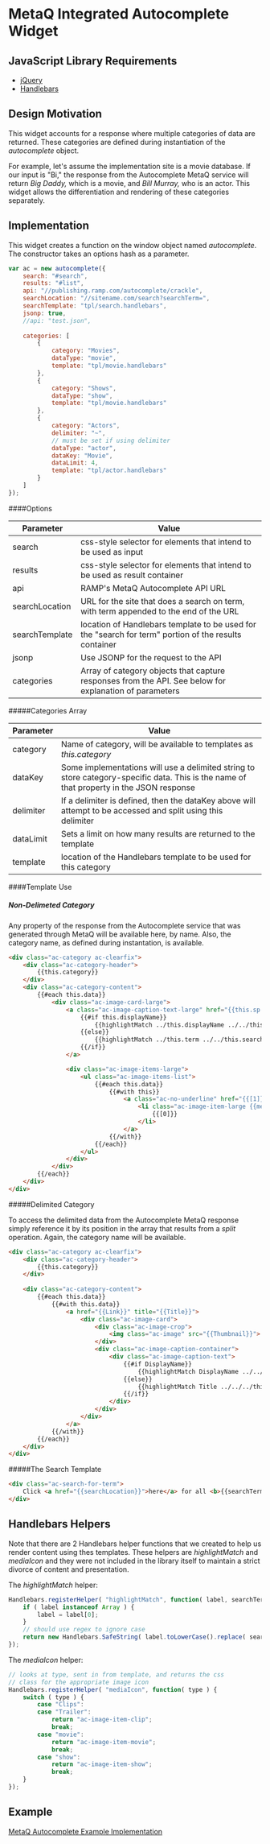 MetaQ Integrated Autocomplete Widget
===========================

JavaScript Library Requirements
---

* [jQuery](//jquery.com)
* [Handlebars](//handlebarsjs.com)

Design Motivation
---

This widget accounts for a response where multiple categories of data are returned. These categories are defined during instantiation of the *autocomplete* object.

For example, let's assume the implementation site is a movie database.  If our input is "Bi," the response from the Autocomplete MetaQ service will return *Big Daddy,* which is a movie, and *Bill Murray,* who is an actor.  This widget allows the differentiation and rendering of these categories separately.

Implementation
---

This widget creates a function on the window object named *autocomplete*.  The constructor takes an options hash as a parameter. 

````javascript
var ac = new autocomplete({
	search: "#search",
	results: "#list",
	api: "//publishing.ramp.com/autocomplete/crackle",
	searchLocation: "//sitename.com/search?searchTerm=",
	searchTemplate: "tpl/search.handlebars",
	jsonp: true,
	//api: "test.json",
	
	categories: [
		{
			category: "Movies",
			dataType: "movie",
			template: "tpl/movie.handlebars"
		},
		{
			category: "Shows",
			dataType: "show",
			template: "tpl/movie.handlebars"
		},
		{
			category: "Actors",
			delimiter: "~",
			// must be set if using delimiter
			dataType: "actor",
			dataKey: "Movie",
			dataLimit: 4,
			template: "tpl/actor.handlebars"							
		}
	]
});
````

####Options

| Parameter  | Value   |
| ---------- | ------- |
| search     | css-style selector for elements that intend to be used as input |
| results    | css-style selector for elements that intend to be used as result container |
| api        | RAMP's MetaQ Autocomplete API URL |
| searchLocation | URL for the site that does a search on term, with term appended to the end of the URL |
| searchTemplate | location of Handlebars template to be used for the "search for term" portion of the results container |
| jsonp      | Use JSONP for the request to the API |
| categories | Array of category objects that capture responses from the API. See below for explanation of parameters |

#####Categories Array

| Parameter | Value |
| --------- | ----- |
| category  | Name of category, will be available to templates as *this.category* |
| dataKey   | Some implementations will use a delimited string to store category-specific data.  This is the name of that property in the JSON response
| delimiter | If a delimiter is defined, then the dataKey above will attempt to be accessed and split using this delimiter
| dataLimit | Sets a limit on how many results are returned to the template |
| template  | location of the Handlebars template to be used for this category |

####Template Use

##### Non-Delimeted Category

Any property of the response from the Autocomplete service that was generated through MetaQ will be available here, by name.  Also, the category name, as defined during instantation, is available.

````html
<div class="ac-category ac-clearfix">
	<div class="ac-category-header">
		{{this.category}}
	</div>
	<div class="ac-category-content">
		{{#each this.data}}
			<div class="ac-image-card-large">
				<a class="ac-image-caption-text-large" href="{{this.sp.path}}">
					{{#if this.displayName}}
						{{highlightMatch ../this.displayName ../../this.searchTerm}}
					{{else}}
						{{highlightMatch ../this.term ../../this.searchTerm}}
					{{/if}}
				</a>

				<div class="ac-image-items-large">
					<ul class="ac-image-items-list">
						{{#each this.data}}
							{{#with this}}
								<a class="ac-no-underline" href="{{[1]}}">
									<li class="ac-image-item-large {{mediaIcon [3]}}">
										{{[0]}}
									</li>
								</a>
							{{/with}}
						{{/each}}
					</ul>
				</div>
			</div>
		{{/each}}
	</div>
</div>
````

#####Delimited Category

To access the delimited data from the Autocomplete MetaQ response simply reference it by its position in the array that results from a *split* operation.  Again, the category name will be available.

````html
<div class="ac-category ac-clearfix">
	<div class="ac-category-header">
		{{this.category}}
	</div>
	
	<div class="ac-category-content">
		{{#each this.data}}
			{{#with this.data}}
				<a href="{{Link}}" title="{{Title}}">
					<div class="ac-image-card">
						<div class="ac-image-crop">
							<img class="ac-image" src="{{Thumbnail}}">
						</div>
						<div class="ac-image-caption-container">
							<div class="ac-image-caption-text">
								{{#if DisplayName}}
									{{highlightMatch DisplayName ../../../this.searchTerm}}
								{{else}}
									{{highlightMatch Title ../../../this.searchTerm}}
								{{/if}}
							</div>
						</div>
					</div>
				</a>
			{{/with}}
		{{/each}}
	</div>
</div>
````

#####The Search Template

````html
<div class="ac-search-for-term">
	Click <a href="{{searchLocation}}">here</a> for all <b>{{searchTerm}}</b> results.
</div>
````

Handlebars Helpers
---

Note that there are 2 Handlebars helper functions that we created to help us render content using thes templates.
These helpers are *highlightMatch* and *mediaIcon* and they were not included in the library itself to maintain a strict
divorce of content and presentation.

The *highlightMatch* helper:

````javascript
Handlebars.registerHelper( "highlightMatch", function( label, searchTerm ) {
	if ( label instanceof Array ) {
		label = label[0];
	}
	// should use regex to ignore case
	return new Handlebars.SafeString( label.toLowerCase().replace( searchTerm.toLowerCase(), "<b>" +searchTerm +"</b>" ) );
});
````

The *mediaIcon* helper:

````javascript
// looks at type, sent in from template, and returns the css
// class for the appropriate image icon
Handlebars.registerHelper( "mediaIcon", function( type ) {
	switch ( type ) {
		case "Clips":
		case "Trailer":
			return "ac-image-item-clip";
			break;
		case "movie":
			return "ac-image-item-movie";
			break;
		case "show":
			return "ac-image-item-show";
			break;
	}
});
````

Example
---

[MetaQ Autocomplete Example Implementation](http://rhi.github.com/autocomplete-metaq/example/example.html)

